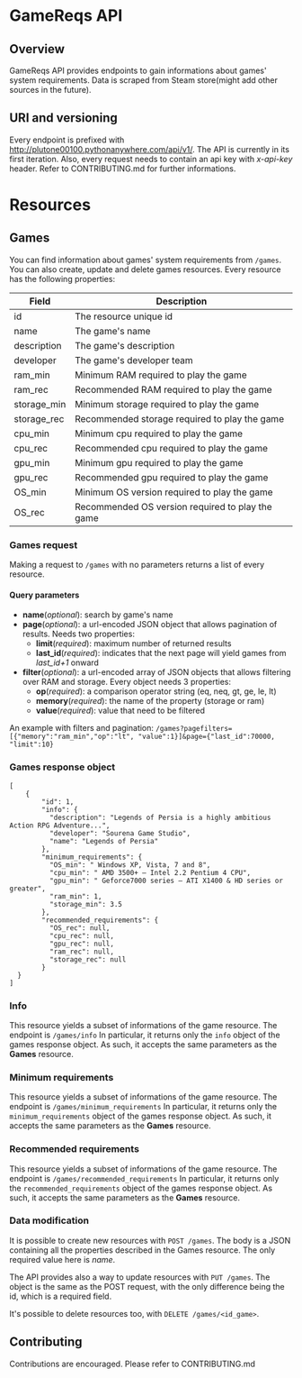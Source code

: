 # GameReqs API

## Overview
GameReqs API provides endpoints to gain informations about games' system requirements. Data is scraped from Steam store(might add other sources in the future).

## URI and versioning
Every endpoint is prefixed with http://plutone00100.pythonanywhere.com/api/v1/. The API is currently in its first iteration. Also, every request needs to contain an api key with _x-api-key_ header. Refer to CONTRIBUTING.md for further informations.

# Resources

## Games
You can find information about games' system requirements from `/games`. You can also create, update and delete games resources. Every resource has the following properties:

Field | Description
------|------------
id    | The resource unique id
name  | The game's name
description | The game's description
developer | The game's developer team
ram_min | Minimum RAM required to play the game
ram_rec | Recommended RAM required to play the game
storage_min | Minimum storage required to play the game
storage_rec | Recommended storage required to play the game
cpu_min | Minimum cpu required to play the game
cpu_rec | Recommended cpu required to play the game
gpu_min | Minimum gpu required to play the game
gpu_rec | Recommended gpu required to play the game
OS_min | Minimum OS version required to play the game
OS_rec | Recommended OS version required to play the game

### Games request
Making a request to `/games` with no parameters returns a list of every resource.

#### Query parameters

* **name**(*optional*): search by game's name 
* **page**(*optional*): a url-encoded JSON object that allows pagination of results. Needs two properties:
    * **limit**(*required*): maximum number of returned results
    * **last_id**(*required*): indicates that the next page will yield games from *last_id+1* onward
* **filter**(*optional*): a url-encoded array of JSON objects that allows filtering over RAM and storage. Every object needs 3 properties:
    * **op**(*required*): a comparison operator string (eq, neq, gt, ge, le, lt)
    * **memory**(*required*): the name of the property (storage or ram)
    * **value**(*required*): value that need to be filtered

An example with filters and pagination: `/games?pagefilters=[{"memory":"ram_min","op":"lt", "value":1}]&page={"last_id":70000, "limit":10}`

### Games response object

```
[
    {
        "id": 1,
        "info": {
          "description": "Legends of Persia is a highly ambitious Action RPG Adventure...",
          "developer": "Sourena Game Studio",
          "name": "Legends of Persia"
        },
        "minimum_requirements": {
          "OS_min": " Windows XP, Vista, 7 and 8",
          "cpu_min": " AMD 3500+ – Intel 2.2 Pentium 4 CPU",
          "gpu_min": " Geforce7000 series – ATI X1400 & HD series or greater",
          "ram_min": 1,
          "storage_min": 3.5
        },
        "recommended_requirements": {
          "OS_rec": null,
          "cpu_rec": null,
          "gpu_rec": null,
          "ram_rec": null,
          "storage_rec": null
        }
  }
]
```

### Info
This resource yields a subset of informations of the game resource. The endpoint is `/games/info`
In particular, it returns only the `info` object of the games response object. As such, it accepts the same parameters as the **Games** resource.

### Minimum requirements
This resource yields a subset of informations of the game resource. The endpoint is `/games/minimum_requirements`
In particular, it returns only the `minimum_requirements` object of the games response object. As such, it accepts the same parameters as the **Games** resource.

### Recommended requirements
This resource yields a subset of informations of the game resource. The endpoint is `/games/recommended_requirements`
In particular, it returns only the `recommended_requirements` object of the games response object. As such, it accepts the same parameters as the **Games** resource.

### Data modification
It is possible to create new resources with `POST /games`.
The body is a JSON containing all the properties described in the Games resource. The only required value here is *name*.

The API provides also a way to update resources with `PUT /games`. The object is the same as the POST request, with the only difference being the id, which is a required field.

It's possible to delete resources too, with `DELETE /games/<id_game>`.

## Contributing
Contributions are encouraged. Please refer to CONTRIBUTING.md
